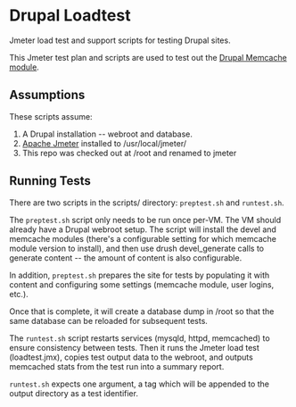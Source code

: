 Drupal Loadtest
===============

Jmeter load test and support scripts for testing Drupal sites.

This Jmeter test plan and scripts are used to test out the [Drupal Memcache module](https://drupal.org/project/memcache).

Assumptions
-----------
These scripts assume:
 1.  A Drupal installation -- webroot and database.
 2.  [Apache Jmeter](http://jmeter.apache.org/) installed to /usr/local/jmeter/
 3.  This repo was checked out at /root and renamed to jmeter

Running Tests
-------------
There are two scripts in the scripts/ directory: `preptest.sh` and `runtest.sh`.

The `preptest.sh` script only needs to be run once per-VM. The VM should already have a Drupal webroot setup. The script will install the devel and memcache modules (there's a configurable setting for which memcache module version to install), and then use drush devel_generate calls to generate content -- the amount of content is also configurable.

In addition, `preptest.sh` prepares the site for tests by populating it with content and configuring some settings (memcache module, user logins, etc.).

Once that is complete, it will create a database dump in /root so that the same database can be reloaded for subsequent tests.


The `runtest.sh` script restarts services (mysqld, httpd, memcached) to ensure consistency between tests. Then it runs the Jmeter load test (loadtest.jmx), copies test output data to the webroot, and outputs memcached stats from the test run into a summary report.

`runtest.sh` expects one argument, a tag which will be appended to the output directory as a test identifier.

